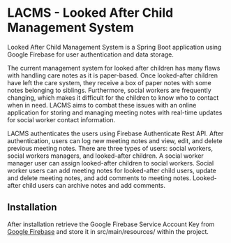 # LACMS - Looked After Child Management System
Looked After Child Management System is a Spring Boot application using Google Firebase for user authentication and data storage. 

The current management system for looked after children has many flaws with handling care notes as it is paper-based. Once looked-after children have left the care system, they receive a box of paper notes with some notes belonging to siblings. Furthermore, social workers are frequently changing, which makes it difficult for the children to know who to contact when in need.
LACMS aims to combat these issues with an online application for storing and managing meeting notes with real-time updates for social worker contact information.

LACMS authenticates the users using Firebase Authenticate Rest API. After authentication, users can log new meeting notes and view, edit, and delete previous meeting notes. There are three types of users: social workers, social workers managers, and looked-after children. A social worker manager user can assign looked-after children to social workers. Social worker users can add meeting notes for looked-after child users, update and delete meeting notes, and add comments to meeting notes. Looked-after child users can archive notes and add comments.

## Installation

After installation retrieve the Google Firebase Service Account Key from [Google Firebase](https://console.firebase.google.com/u/0/) and store it in src/main/resources/ within the project. 

